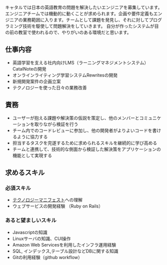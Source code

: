 キャタルでは日本の英語教育の問題を解決したいエンジニアを募集しています。
エンジニアチームでは機動的に動くことが求められます。企画や要件定義もエンジニアの業務範囲に入ります。チームとして課題を発見し、それに対してプログラミング技術を駆使して問題解決をしていきます。
自分が作ったシステムが目の前の教室で使われるので、やりがいのある環境だと思います。
## 仕事内容 
- 英語学習を支える社内向けLMS（ラーニングマネジメントシステム）CatalNoteの開発 
- オンラインライティング学習システムRewritesの開発 
- 新規開発案件の企画立案 
- テクノロジーを使った日々の業務改善

## 責務
- ユーザーが抱える課題や解決策の仮説を策定し、他のメンバーとコミュニケーションを取りながら検証を行う
- チーム内でのコードレビューに参加し、他の開発者がよりよいコードを書けるように協力する
- 担当するタスクを完遂するために求められるスキルを継続的に学び高める
- チームと連携して、技術的な側面から検証した解決策をアプリケーションの機能として実現する

## 求めるスキル 
### 必須スキル
- [テクノロジーマニフェスト](https://github.com/Catal/manifesto/blob/master/README.md)への理解
- ウェブサービスの開発経験 （Ruby on Rails）
### あると望ましいスキル 
- Javascriptの知識 
- Linuxサーバの知識、CUI操作 
- Amazon Web Servicesを利用したインフラ運用経験 
- SQL, インデックス,テーブル設計などDBに関する知識 
- Gitの利用経験（github workflow）
